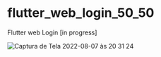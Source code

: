 # flutter_web_login_50_50

Flutter web Login [in progress]



![Captura de Tela 2022-08-07 às 20 31 24](https://user-images.githubusercontent.com/54601019/183307977-cdd6cb21-944c-4977-b9c7-21925caf6f57.png)
